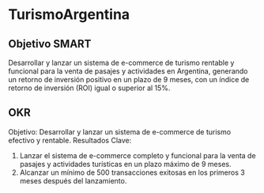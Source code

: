 # TurismoArgentina  

## Objetivo SMART  
Desarrollar y lanzar un sistema de e-commerce de turismo rentable y funcional para la venta de pasajes y actividades en Argentina, generando un retorno de inversión positivo en un plazo de 9 meses, con un índice de retorno de inversión (ROI) igual o superior al 15%.  

## OKR  
Objetivo: Desarrollar y lanzar un sistema de e-commerce de turismo efectivo y rentable.
Resultados Clave:
1. Lanzar el sistema de e-commerce completo y funcional para la venta de pasajes y actividades turísticas en un plazo máximo de 9 meses.
2. Alcanzar un mínimo de 500 transacciones exitosas en los primeros 3 meses después del lanzamiento.
